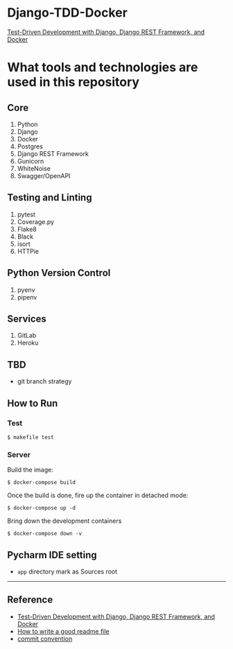 # Django-TDD-Docker

[Test-Driven Development with Django, Django REST Framework, and Docker](https://testdriven.io/courses/tdd-django/)

# What tools and technologies are used in this repository
## Core
1. Python
2. Django
3. Docker
4. Postgres
5. Django REST Framework
6. Gunicorn
7. WhiteNoise
8. Swagger/OpenAPI

## Testing and Linting
1. pytest
2. Coverage.py
3. Flake8
4. Black
5. isort
6. HTTPie

## Python Version Control
1. pyenv
2. pipenv

## Services
1. GitLab
2. Heroku

## TBD
- git branch strategy

## How to Run
### Test
```shell
$ makefile test
```

### Server

Build the image:
```shell
$ docker-compose build
```

Once the build is done, fire up the container in detached mode:
```shell
$ docker-compose up -d
```

Bring down the development containers
```shell
$ docker-compose down -v
```

## Pycharm IDE setting
- `app` directory mark as Sources root

---
## Reference
- [Test-Driven Development with Django, Django REST Framework, and Docker](https://testdriven.io/courses/tdd-django/)
- [How to write a good readme file](https://www.freecodecamp.org/news/how-to-write-a-good-readme-file/)
- [commit convention](https://www.conventionalcommits.org/en/v1.0.0/)
